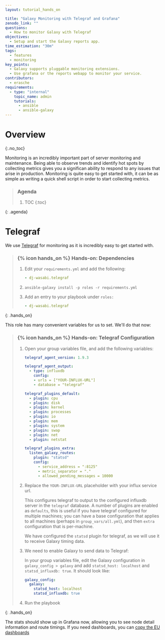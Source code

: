 ```yaml
---
layout: tutorial_hands_on

title: "Galaxy Monitoring with Telegraf and Grafana"
zenodo_link: ""
questions:
  - How to monitor Galaxy with Telegraf
objectives:
  - Setup and start the Galaxy reports app.
time_estimation: "30m"
tags:
  - features
  - monitoring
key_points:
  - Galaxy supports pluggable monitoring extensions.
  - Use grafana or the reports webapp to monitor your service.
contributors:
  - erasche
requirements:
  - type: "internal"
    topic_name: admin
    tutorials:
      - ansible
      - ansible-galaxy
---
```



# Overview
{:.no_toc}

Monitoring is an incredibly important part of server monitoring and maintenance. Being able to observe trends and identify hot spots by collecting metrics gives you a significan ability to respond to any issues that arise in production. Monitoring is quite easy to get started with, it can be as simple as writing a quick shell script in order to start collecting metrics.


> ### Agenda
>
> 1. TOC
> {:toc}
>
{: .agenda}

# Telegraf

We use [Telegraf](https://github.com/influxdata/telegraf) for monitoring as it is incredibly easy to get started with.

> ### {% icon hands_on %} Hands-on: Dependencies
>
> 1. Edit your `requirements.yml` and add the following:
>
>    ```yaml
>    - dj-wasabi.telegraf
>    ```
>
> 2. `ansible-galaxy install -p roles -r requirements.yml`
>
> 3. Add an entry to your playbook under `roles:`
>
>    ```yaml
>    - dj-wasabi.telegraf
>    ```
>
{: .hands_on}

This role has many convenient variables for us to set. We'll do that now:

> ### {% icon hands_on %} Hands-on: Telegraf Configuration
>
> 1. Open your group variables file, and add the following variables:
>
>    ```yaml
>    telegraf_agent_version: 1.9.3
>
>    telegraf_agent_output:
>      - type: influxdb
>        config:
>        - urls = ["YOUR-INFLUX-URL"]
>        - database = "telegraf"
>
>    telegraf_plugins_default:
>      - plugin: cpu
>      - plugin: disk
>      - plugin: kernel
>      - plugin: processes
>      - plugin: io
>      - plugin: mem
>      - plugin: system
>      - plugin: swap
>      - plugin: net
>      - plugin: netstat
>
>    telegraf_plugins_extra:
>      listen_galaxy_routes:
>        plugin: "statsd"
>        config:
>          - service_address = ":8125"
>          - metric_separator = "."
>          - allowed_pending_messages = 10000
>    ```
>
> 2. Replace the `YOUR-INFLUX-URL` placeholder with your influx service url.
>
>    This configures telegraf to output to the configured influxdb server in the `telegraf` database. A number of plugins are enabled as `defaults`, this is useful if you have telegraf configured for multiple machines; you can have a base configuration that applies to all machines (perhaps in `group_vars/all.yml`), and then `extra` configuration that is per-machine.
>
>    We have configured the `statsd` plugin for telegraf, as we will use it to receive Galaxy timing data.
>
> 2. We need to enable Galaxy to send data to Telegraf:
>
>    In your group variables file, edit the Galaxy configuration in` galaxy_config > galaxy` and add `statsd_host: localhost` and `statsd_influxdb: true`. It should look like:
>
>    ```yaml
>    galaxy_config:
>      galaxy:
>        statsd_host: localhost
>        statsd_influxdb: true
>    ```
>
> 3. Run the playbook
>
{: .hands_on}

The stats should show up in Grafana now, allowing you to see node detail information and route timings. If you need dashboards, you can [copy the EU dashboards](http://influx.training.galaxyproject.eu:8080/d/000000023/node-detail?orgId=1)
